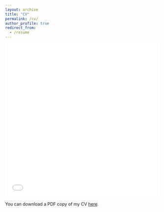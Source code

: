```yaml
---
layout: archive
title: "CV"
permalink: /cv/
author_profile: true
redirect_from:
  - /resume
---
```


<iframe src="/files/Kim_Youngwon_CV.pdf" width="100%" height="500" frameborder="no" border="0" marginwidth="0" marginheight="0"></iframe>

You can download a PDF copy of my CV [here](/files/Kim_Youngwon_CV.pdf).